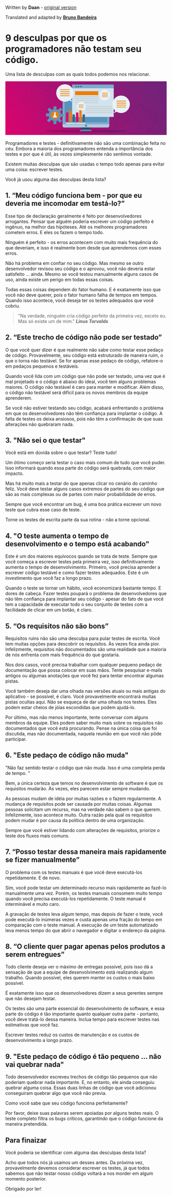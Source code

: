 Written by **Daan** - [original version](https://medium.com/better-programming/9-excuses-why-programmers-dont-test-their-code-8860a616b1b5)

Translated and adapted by [**Bruno Bandeira**](https://github.com/brunobandev/translated-code)

# 9 desculpas por que os programadores não testam seu código.

Uma lista de desculpas com as quais todos podemos nos relacionar.

![alt text](004-files/000.jpg "Code Testing")

Programadores e testes - definitivamente não são uma combinação feita no céu. Embora a maioria dos programadores entenda a importância dos testes e por que é útil, às vezes simplesmente não sentimos vontade.

Existem muitas desculpas que são usadas o tempo todo apenas para evitar uma coisa: escrever testes.

Você já usou alguma das desculpas desta lista?

## 1. “Meu código funciona bem - por que eu deveria me incomodar em testá-lo?”

Esse tipo de declaração geralmente é feito por desenvolvedores arrogantes. Pensar que alguém poderia escrever um código perfeito é ingênuo, na melhor das hipóteses. Até os melhores programadores cometem erros. E eles os fazem o tempo todo.

Ninguém é perfeito - os erros acontecem com muito mais frequência do que deveriam, e isso é realmente bom desde que aprendemos com esses erros.

Não há problema em confiar no seu código. Mas mesmo se outro desenvolvedor revisou seu código e o aprovou, você não deveria estar satisfeito ... ainda. Mesmo se você testou manualmente alguns casos de uso, ainda existe um perigo em todas essas coisas.

Todas essas coisas dependem do fator humano. E é exatamente isso que você não deve querer, pois o fator humano falha de tempos em tempos. Quando isso acontece, você deseja ter os testes adequados que você cobriu.

> "Na verdade, ninguém cria código perfeito da primeira vez, exceto eu. Mas só existe um de mim." ***Linus Torvalds***

## 2. “Este trecho de código não pode ser testado”

O que você quer dizer é que realmente não sabe como testar esse pedaço de código. Provavelmente, seu código está estruturado de maneira ruim, o que o torna não testável. Se for apenas esse pedaço de código, refatore-o em pedaços pequenos e testáveis.

Quando você lida com um código que não pode ser testado, uma vez que é mal projetado e o código é abaixo do ideal, você tem alguns problemas maiores. O código não testável é caro para manter e modificar. Além disso, o código não testável será difícil para os novos membros da equipe aprenderem.

Se você não estiver testando seu código, acabará enfrentando o problema em que os desenvolvedores não têm confiança para implantar o código. A falta de testes os deixa ansiosos, pois não têm a confirmação de que suas alterações não quebraram nada.

## 3. "Não sei o que testar"

Você está em dúvida sobre o que testar? Teste tudo!

Um ótimo começo seria testar o caso mais comum de tudo que você puder. Isso informará quando essa parte do código será quebrada, com maior impacto.

Mas há muito mais a testar do que apenas clicar no cenário do caminho feliz. Você deve testar alguns casos extremos de partes do seu código que são as mais complexas ou de partes com maior probabilidade de erros.

Sempre que você encontrar um bug, é uma boa prática escrever um novo teste que cubra esse caso de teste.

Torne os testes de escrita parte da sua rotina - não a torne opcional.

## 4. "O teste aumenta o tempo de desenvolvimento e o tempo está acabando"

Este é um dos maiores equívocos quando se trata de teste. Sempre que você começa a escrever testes pela primeira vez, isso definitivamente aumenta o tempo de desenvolvimento. Primeiro, você precisa aprender a escrever código testável e como fazer testes adequados. Este é um investimento que você faz a longo prazo.

Quando o teste se tornar um hábito, você economizará bastante tempo. E dores de cabeça. Fazer testes poupará o problema de desenvolvedores que não têm confiança para implantar seu código - apesar do fato de que você tem a capacidade de executar todo o seu conjunto de testes com a facilidade de clicar em um botão, é claro.

## 5. “Os requisitos não são bons”

Requisitos ruins não são uma desculpa para pular testes de escrita. Você tem muitas opções para descobrir os requisitos. Às vezes fica ainda pior. Infelizmente, requisitos não documentados são uma realidade que a maioria de nós enfrenta com mais frequência do que gostaria.

Nos dois casos, você precisa trabalhar com qualquer pequeno pedaço de documentação que possa colocar em suas mãos. Tente pesquisar e-mails antigos ou algumas anotações que você fez para tentar encontrar algumas pistas.

Você também deseja dar uma olhada nas versões atuais ou mais antigas do aplicativo - se possível, é claro. Você provavelmente encontrará muitas pistas ocultas aqui. Não se esqueça de dar uma olhada nos testes. Eles podem estar cheios de jóias escondidas que podem ajudá-lo.

Por último, mas não menos importante, tente conversar com alguns membros da equipe. Eles podem saber muito mais sobre os requisitos não documentados que você está procurando. Pense na única coisa que foi discutida, mas não documentada, naquela reunião em que você não pôde participar.

## 6. "Este pedaço de código não muda"

"Não faz sentido testar o código que não muda. Isso é uma completa perda de tempo. "

Bem, a única certeza que temos no desenvolvimento de software é que os requisitos mudarão. Às vezes, eles parecem estar sempre mudando.

As pessoas mudam de idéia por muitas razões e o fazem regularmente. A mudança de requisitos pode ser causada por muitas coisas. Algumas pessoas solicitam um recurso, mas na verdade não sabem o que querem. Infelizmente, isso acontece muito. Outra razão pela qual os requisitos podem mudar é por causa da política dentro de uma organização.

Sempre que você estiver lidando com alterações de requisitos, priorize o teste dos fluxos mais comuns.

## 7. “Posso testar dessa maneira mais rapidamente se fizer manualmente”

O problema com os testes manuais é que você deve executá-los repetidamente. E de novo.

Sim, você pode testar um determinado recurso mais rapidamente ao fazê-lo manualmente uma vez. Porém, os testes manuais consomem muito tempo quando você precisa executá-los repetidamente. O teste manual é interminável e muito caro.

A gravação de testes leva algum tempo, mas depois de fazer o teste, você pode executá-lo inúmeras vezes e custa apenas uma fração do tempo em comparação com o teste manual. A execução de um teste automatizado leva menos tempo do que abrir o navegador e digitar o endereço da página.

## 8. “O cliente quer pagar apenas pelos produtos a serem entregues”

Todo cliente deseja ver o máximo de entregas possível, pois isso dá a sensação de que a equipe de desenvolvimento está realizando algum trabalho. Quando possível, eles querem manter os custos o mais baixo possível.

É exatamente isso que os desenvolvedores dizem a seus gerentes sempre que não desejam testar.

Os testes são uma parte essencial do desenvolvimento de software, e essa parte do código é tão importante quanto qualquer outra parte  - portanto, você deve tratá-lo dessa maneira. Inclua tempo para escrever testes nas estimativas que você faz.

Escrever testes reduz os custos de manutenção e os custos de desenvolvimento a longo prazo.

## 9. "Este pedaço de código é tão pequeno ... não vai quebrar nada"

Todo desenvolvedor escreveu trechos de código tão pequenos que não poderiam quebrar nada importante. E, no entanto, ele ainda conseguiu quebrar alguma coisa. Essas duas linhas de código que você adicionou conseguiram quebrar algo que você não previa.

Como você sabe que seu código funciona perfeitamente?

Por favor, deixe suas palavras serem apoiadas por alguns testes reais. O teste completo filtra os bugs críticos, garantindo que o código funcione da maneira pretendida.

## Para finaizar

Você poderia se identificar com alguma das desculpas desta lista?

Acho que todos nós já usamos um desses antes. Da próxima vez, provavelmente devemos considerar escrever os testes, já que todos sabemos que não testar nosso código voltará a nos morder em algum momento posterior.

Obrigado por ler!

